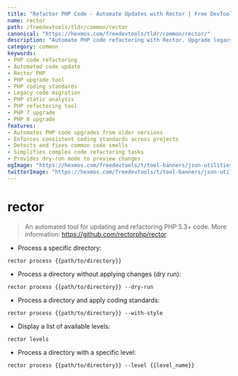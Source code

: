 ```yaml
---
title: "Refactor PHP Code - Automate Updates with Rector | Free DevTools"
name: rector
path: /freedevtools/tldr/common/rector
canonical: "https://hexmos.com/freedevtools/tldr/common/rector/"
description: "Automate PHP code refactoring with Rector. Upgrade legacy PHP applications, enforce coding standards, and improve code quality effortlessly. Free online tool, no registration required."
category: common
keywords:
- PHP code refactoring
- Automated code update
- Rector PHP
- PHP upgrade tool
- PHP coding standards
- Legacy code migration
- PHP static analysis
- PHP refactoring tool
- PHP 7 upgrade
- PHP 8 upgrade
features:
- Automates PHP code upgrades from older versions
- Enforces consistent coding standards across projects
- Detects and fixes common code smells
- Simplifies complex code refactoring tasks
- Provides dry-run mode to preview changes
ogImage: "https://hexmos.com/freedevtools/t/tool-banners/json-utilities-banner.png"
twitterImage: "https://hexmos.com/freedevtools/t/tool-banners/json-utilities-banner.png"
---
```


# rector

> An automated tool for updating and refactoring PHP 5.3+ code.
> More information: <https://github.com/rectorphp/rector>.

- Process a specific directory:

`rector process {{path/to/directory}}`

- Process a directory without applying changes (dry run):

`rector process {{path/to/directory}} --dry-run`

- Process a directory and apply coding standards:

`rector process {{path/to/directory}} --with-style`

- Display a list of available levels:

`rector levels`

- Process a directory with a specific level:

`rector process {{path/to/directory}} --level {{level_name}}`
